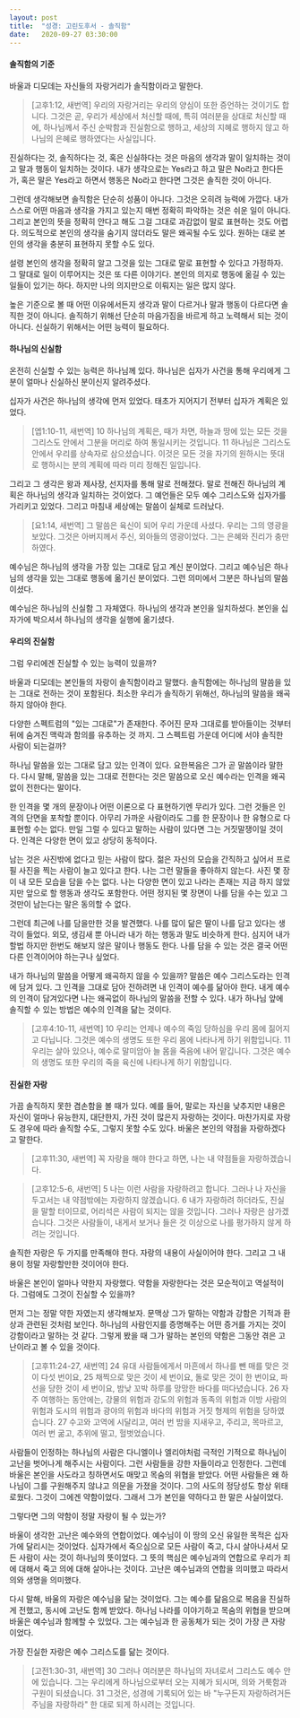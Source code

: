```yaml
---
layout: post
title:  "성경: 고린도후서 - 솔직함"
date:   2020-09-27 03:30:00
---
```


#### 솔직함의 기준

바울과 디모데는 자신들의 자랑거리가 솔직함이라고 말한다.

> [고후1:12, 새번역] 우리의 자랑거리는 우리의 양심이 또한 증언하는 것이기도 합니다. 그것은 곧, 우리가 세상에서 처신할 때에, 특히 여러분을 상대로 처신할 때에, 하나님께서 주신 순박함과 진실함으로 행하고, 세상의 지혜로 행하지 않고 하나님의 은혜로 행하였다는 사실입니다.

진실하다는 것, 솔직하다는 것, 혹은 신실하다는 것은 마음의 생각과 말이 일치하는 것이고 말과 행동이 일치하는 것이다. 
내가 생각으로는 Yes라고 하고 말은 No라고 한다든가, 혹은 말은 Yes라고 하면서 행동은 No라고 한다면 그것은 솔직한 것이 아니다.

그런데 생각해보면 솔직함은 단순히 성품이 아니다. 
그것은 오히려 능력에 가깝다. 
내가 스스로 어떤 마음과 생각을 가지고 있는지 매번 정확히 파악하는 것은 쉬운 일이 아니다. 
그리고 본인의 뜻을 정확히 안다고 해도 그걸 그대로 과감없이 말로 표현하는 것도 어렵다. 
의도적으로 본인의 생각을 숨기지 않더라도 말은 왜곡될 수도 있다. 
원하는 대로 본인의 생각을 충분히 표현하지 못할 수도 있다. 

설령 본인의 생각을 정확히 알고 그것을 있는 그대로 말로 표현할 수 있다고 가정하자. 
그 말대로 일이 이루어지는 것은 또 다른 이야기다.
본인의 의지로 행동에 옮길 수 있는 일들이 있기는 하다.
하지만 나의 의지만으로 이뤄지는 일은 많지 않다. 

높은 기준으로 볼 때 어떤 이유에서든지 생각과 말이 다르거나 말과 행동이 다르다면 솔직한 것이 아니다. 
솔직하기 위해선 단순히 마음가짐을 바르게 하고 노력해서 되는 것이 아니다. 
신실하기 위해서는 어떤 능력이 필요하다.


#### 하나님의 신실함
 
온전히 신실할 수 있는 능력은 하나님께 있다. 
하나님은 십자가 사건을 통해 우리에게 그분이 얼마나 신실하신 분이신지 알려주셨다.

십자가 사건은 하나님의 생각에 먼저 있었다. 
태초가 지어지기 전부터 십자가 계획은 있었다. 

> [엡1:10-11, 새번역]
10 하나님의 계획은, 때가 차면, 하늘과 땅에 있는 모든 것을 그리스도 안에서 그분을 머리로 하여 통일시키는 것입니다.
11 하나님은 그리스도 안에서 우리를 상속자로 삼으셨습니다. 이것은 모든 것을 자기의 원하시는 뜻대로 행하시는 분의 계획에 따라 미리 정해진 일입니다.

그리고 그 생각은 왕과 제사장, 선지자를 통해 말로 전해졌다. 
말로 전해진 하나님의 계획은 하나님의 생각과 일치하는 것이었다. 
그 예언들은 모두 예수 그리스도와 십자가를 가리키고 있었다. 
그리고 마침내 세상에는 말씀이 실체로 드러났다. 

> [요1:14, 새번역] 그 말씀은 육신이 되어 우리 가운데 사셨다. 우리는 그의 영광을 보았다. 그것은 아버지께서 주신, 외아들의 영광이었다. 그는 은혜와 진리가 충만하였다.

예수님은 하나님의 생각을 가장 있는 그대로 담고 계신 분이었다. 
그리고 예수님은 하나님의 생각을 있는 그대로 행동에 옮기신 분이었다. 
그런 의미에서 그분은 하나님의 말씀이셨다.

예수님은 하나님의 신실함 그 자체였다. 
하나님의 생각과 본인을 일치하셨다. 
본인을 십자가에 박으셔서 하나님의 생각을 실행에 옮기셨다. 

#### 우리의 진실함

그럼 우리에겐 진실할 수 있는 능력이 있을까?

바울과 디모데는 본인들의 자랑이 솔직함이라고 말했다. 
솔직함에는 하나님의 말씀을 있는 그대로 전하는 것이 포함된다. 
최소한 우리가 솔직하기 위해선, 하나님의 말씀을 왜곡하지 않아야 한다.

다양한 스펙트럼의 "있는 그대로"가 존재한다. 
주어진 문자 그대로를 받아들이는 것부터 뒤에 숨겨진 맥락과 함의를 유추하는 것 까지. 
그 스펙트럼 가운데 어디에 서야 솔직한 사람이 되는걸까?

하나님 말씀을 있는 그대로 담고 있는 인격이 있다. 
요한복음은 그가 곧 말씀이라 말한다. 
다시 말해, 말씀을 있는 그대로 전한다는 것은 말씀으로 오신 예수라는 인격을 왜곡없이 전한다는 말이다.

한 인격을 몇 개의 문장이나 어떤 이론으로 다 표현하기엔 무리가 있다. 
그런 것들은 인격의 단면을 포착할 뿐이다.
아무리 가까운 사람이라도 그를 한 문장이나 한 유형으로 다 표현할 수는 없다. 
만일 그럴 수 있다고 말하는 사람이 있다면 그는 거짓말쟁이일 것이다.
인격은 다양한 면이 있고 상당히 동적이다.

남는 것은 사진밖에 없다고 믿는 사람이 많다. 
젊은 자신의 모습을 간직하고 싶어서 프로필 사진을 찍는 사람이 늘고 있다고 한다. 
나는 그런 말들을 좋아하지 않는다. 
사진 몇 장이 내 모든 모습을 담을 수는 없다. 
나는 다양한 면이 있고 나라는 존재는 지금 하지 않았지만 앞으로 할 행동과 생각도 포함한다. 
어떤 정지된 몇 장면이 나를 담을 수는 있고 그것만이 남는다는 말은 동의할 수 없다.

그런데 최근에 나를 담을만한 것을 발견했다. 
나를 많이 닮은 딸이 나를 담고 있다는 생각이 들었다. 
외모, 생김새 뿐 아니라 내가 하는 행동과 말도 비슷하게 한다.
심지어 내가 할법 하지만 한번도 해보지 않은 말이나 행동도 한다. 
나를 담을 수 있는 것은 결국 어떤 다른 인격이어야 하는구나 싶었다. 

내가 하나님의 말씀을 어떻게 왜곡하지 않을 수 있을까? 
말씀은 예수 그리스도라는 인격에 담겨 있다. 
그 인격을 그대로 담아 전하려면 내 인격이 예수를 닮아야 한다. 
내게 예수의 인격이 담겨있다면 나는 왜곡없이 하나님의 말씀을 전할 수 있다. 
내가 하나님 앞에 솔직할 수 있는 방법은 예수의 인격을 닮는 것이다. 

> [고후4:10-11, 새번역]
10 우리는 언제나 예수의 죽임 당하심을 우리 몸에 짊어지고 다닙니다. 그것은 예수의 생명도 또한 우리 몸에 나타나게 하기 위함입니다.
11 우리는 살아 있으나, 예수로 말미암아 늘 몸을 죽음에 내어 맡깁니다. 그것은 예수의 생명도 또한 우리의 죽을 육신에 나타나게 하기 위함입니다.

#### 진실한 자랑

가끔 솔직하지 못한 겸손함을 볼 때가 있다.
예를 들어, 말로는 자신을 낮추지만 내용은 자신이 얼마나 유능한지, 대단한지, 가진 것이 많은지 자랑하는 것이다. 
마찬가지로 자랑도 경우에 따라 솔직할 수도, 그렇지 못할 수도 있다. 
바울은 본인의 약점을 자랑하겠다고 말한다.

> [고후11:30, 새번역] 꼭 자랑을 해야 한다고 하면, 나는 내 약점들을 자랑하겠습니다.

> [고후12:5-6, 새번역]
5 나는 이런 사람을 자랑하려고 합니다. 그러나 나 자신을 두고서는 내 약점밖에는 자랑하지 않겠습니다.
6 내가 자랑하려 하더라도, 진실을 말할 터이므로, 어리석은 사람이 되지는 않을 것입니다. 그러나 자랑은 삼가겠습니다. 그것은 사람들이, 내게서 보거나 들은 것 이상으로 나를 평가하지 않게 하려는 것입니다.

솔직한 자랑은 두 가지를 만족해야 한다. 
자랑의 내용이 사실이어야 한다. 
그리고 그 내용이 정말 자랑할만한 것이어야 한다. 

바울은 본인이 얼마나 약한지 자랑했다.
약함을 자랑한다는 것은 모순적이고 역설적이다.
그럼에도 그것이 진실할 수 있을까?

먼저 그는 정말 약한 자였는지 생각해보자.
문맥상 그가 말하는 약함과 강함은 기적과 환상과 관련된 것처럼 보인다.
하나님의 사람인지를 증명해주는 어떤 증거를 가지는 것이 강함이라고 말하는 것 같다.
그렇게 봤을 때 그가 말하는 본인의 약함은 그동안 겪은 고난이라고 볼 수 있을 것이다.

> [고후11:24-27, 새번역]
24 유대 사람들에게서 마흔에서 하나를 뺀 매를 맞은 것이 다섯 번이요,
25 채찍으로 맞은 것이 세 번이요, 돌로 맞은 것이 한 번이요, 파선을 당한 것이 세 번이요, 밤낮 꼬박 하루를 망망한 바다를 떠다녔습니다.
26 자주 여행하는 동안에는, 강물의 위험과 강도의 위험과 동족의 위험과 이방 사람의 위험과 도시의 위험과 광야의 위험과 바다의 위험과 거짓 형제의 위험을 당하였습니다.
27 수고와 고역에 시달리고, 여러 번 밤을 지새우고, 주리고, 목마르고, 여러 번 굶고, 추위에 떨고, 헐벗었습니다.

사람들이 인정하는 하나님의 사람은 다니엘이나 엘리야처럼 극적인 기적으로 하나님이 고난을 벗어나게 해주시는 사람이다.
그런 사람들을 강한 자들이라고 인정한다.
그런데 바울은 본인을 사도라고 칭하면서도 매맞고 목숨의 위협을 받았다. 
어떤 사람들은 왜 하나님이 그를 구원해주지 않냐고 의문을 가졌을 것이다.
그의 사도의 정당성도 항상 위태로웠다. 
그것이 그에겐 약함이었다.
그래서 그가 본인을 약하다고 한 말은 사실이었다.

그렇다면 그의 약함이 정말 자랑이 될 수 있는가? 

바울이 생각한 고난은 예수와의 연합이었다.
예수님이 이 땅의 오신 유일한 목적은 십자가에 달리시는 것이었다.
십자가에서 죽으심으로 모든 사람이 죽고, 다시 살아나셔서 모든 사람이 사는 것이 하나님의 뜻이었다.
그 뜻의 핵심은 예수님과의 연합으로 우리가 죄에 대해서 죽고 의에 대해 살아나는 것이다.
고난은 예수님과의 연합을 의미했고 따라서 의와 생명을 의미했다.

다시 말해, 바울의 자랑은 예수님을 닮는 것이었다. 
그는 예수를 닮음으로 복음을 진실하게 전했고, 동시에 고난도 함께 받았다.
하나님 나라를 이야기하고 목숨의 위협을 받으며 바울은 예수님과 함께할 수 있었다.
그는 예수님과 한 공동체가 되는 것이 가장 큰 자랑이었다.

가장 진실한 자랑은 예수 그리스도를 닮는 것이다.

> [고전1:30-31, 새번역]
30 그러나 여러분은 하나님의 자녀로서 그리스도 예수 안에 있습니다. 그는 우리에게 하나님으로부터 오는 지혜가 되시며, 의와 거룩함과 구원이 되셨습니다.
31 그것은, 성경에 기록되어 있는 바 "누구든지 자랑하려거든 주님을 자랑하라" 한 대로 되게 하시려는 것입니다.

